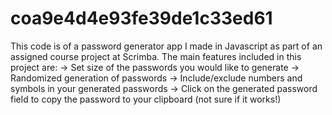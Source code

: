 # coa9e4d4e93fe39de1c33ed61

This code is of a password generator app I made in Javascript as part of an assigned course project at Scrimba. The main features included in this project are:
-> Set size of the passwords you would like to generate
-> Randomized generation of passwords
-> Include/exclude numbers and symbols in your generated passwords
-> Click on the generated password field to copy the password to your clipboard (not sure if it works!)
